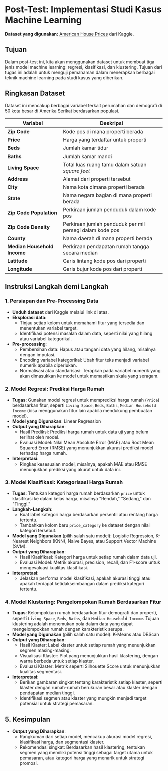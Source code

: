 # Post-Test: Implementasi Studi Kasus Machine Learning

**Dataset yang digunakan:** [American House Prices](https://www.kaggle.com/datasets/jeremylarcher/american-house-prices-and-demographics-of-top-cities) dari Kaggle.

## Tujuan
Dalam post-test ini, kita akan menggunakan dataset untuk membuat tiga jenis model machine learning: regresi, klasifikasi, dan klustering. Tujuan dari tugas ini adalah untuk menguji pemahaman  dalam menerapkan berbagai teknik machine learning pada studi kasus yang diberikan.

## Ringkasan Dataset

Dataset ini mencakup berbagai variabel terkait perumahan dan demografi di 50 kota besar di Amerika Serikat berdasarkan populasi.

| **Variabel**                  | **Deskripsi**                                                                                         |
|-------------------------------|-------------------------------------------------------------------------------------------------------|
| **Zip Code**                  | Kode pos di mana properti berada                                                             |
| **Price**                     | Harga yang terdaftar untuk properti                                                         |
| **Beds**                      | Jumlah kamar tidur                                                     |
| **Baths**                     | Jumlah kamar mandi                                                     |
| **Living Space**              | Total luas ruang tamu dalam satuan *square feet*                        |
| **Address**                   | Alamat dari properti tersebut                                                          |
| **City**                      | Nama kota dimana properti berada                                                            |
| **State**                     | Nama negara bagian di mana properti berada                                                   |
| **Zip Code Population**       | Perkiraan jumlah penduduk dalam kode pos                         |
| **Zip Code Density**          | Perkiraan jumlah penduduk per mil persegi dalam kode pos                   |
| **County**                    | Nama daerah di mana properti berada                                                          |
| **Median Household Income**   | Perkiraan pendapatan rumah tangga secara median                              |
| **Latitude**                  | Garis lintang kode pos dari properti                                       |
| **Longitude**                 | Garis bujur kode pos dari properti                                         |

## Instruksi Langkah demi Langkah

### 1. Persiapan dan Pre-Processing Data
   - **Unduh dataset** dari Kaggle melalui link di atas.
   - **Eksplorasi data**:
     - Tinjau setiap kolom untuk memahami fitur yang tersedia dan menentukan variabel target.
     - Identifikasi potensi masalah dalam data, seperti nilai yang hilang atau variabel kategorikal.
   - **Pre-processing**:
     - Pembersihan data: Hapus atau tangani data yang hilang, misalnya dengan imputasi.
     - Encoding variabel kategorikal: Ubah fitur teks menjadi variabel numerik apabila diperlukan.
     - Normalisasi atau standarisasi: Terapkan pada variabel numerik yang akan dimasukkan ke model untuk memastikan skala yang seragam.

### 2. Model Regresi: Prediksi Harga Rumah
   - **Tugas**: Gunakan model regresi untuk memprediksi harga rumah (`Price`) berdasarkan fitur, seperti `Living Space`, `Beds`, `Baths`, `Median Household Income` (bisa menggunakan fitur lain apabila mendukung pembuatan model).
   - **Model yang Digunakan**: Linear Regression
   - **Output yang Diharapkan**:
     - Hasil Prediksi: Prediksi harga rumah untuk data uji yang belum terlihat oleh model.
     - Evaluasi Model: Nilai Mean Absolute Error (MAE) atau Root Mean Squared Error (RMSE) yang menunjukkan akurasi prediksi model terhadap harga rumah.
   - **Interpretasi**:
     - Ringkas kesesuaian model, misalnya, apakah MAE atau RMSE menunjukkan prediksi yang akurat untuk data ini.

### 3. Model Klasifikasi: Kategorisasi Harga Rumah
   - **Tugas**: Tentukan kategori harga rumah berdasarkan `price` untuk klasifikasi ke dalam kelas harga, misalnya "Rendah," "Sedang," dan "Tinggi."
   - **Langkah-Langkah**:
     - Buat label kategori harga berdasarkan persentil atau rentang harga tertentu.
     - Tambahkan kolom baru `price_category` ke dataset dengan nilai kategori tersebut.
   - **Model yang Digunakan** (pilih salah satu model): Logistic Regression, K-Nearest Neighbors (KNN), Naive Bayes, atau Support Vector Machine (SVM).
   - **Output yang Diharapkan**:
     - Hasil Klasifikasi: Kategori harga untuk setiap rumah dalam data uji.
     - Evaluasi Model: Metrik akurasi, precision, recall, dan F1-score untuk mengevaluasi kualitas klasifikasi.
   - **Interpretasi**:
     - Jelaskan performa model klasifikasi, apakah akurasi tinggi atau apakah terdapat ketidakseimbangan dalam prediksi kategori tertentu.

### 4. Model Klustering: Pengelompokan Rumah Berdasarkan Fitur
   - **Tugas**: Kelompokkan rumah berdasarkan fitur demografi dan properti, seperti `Living Space`, `Beds`, `Baths`, dan `Median Household Income`. Tujuan klustering adalah menemukan pola dalam data yang dapat mengelompokkan rumah dengan karakteristik serupa.
   - **Model yang Digunakan** (pilih salah satu model): K-Means atau DBScan
   - **Output yang Diharapkan**:
     - Hasil Klaster: Label klaster untuk setiap rumah yang menunjukkan segmen masing-masing.
     - Visualisasi Klaster: Plot yang menunjukkan hasil klastering, dengan warna berbeda untuk setiap klaster.
     - Evaluasi Klaster: Metrik seperti Silhouette Score untuk menunjukkan kualitas segmentasi.
   - **Interpretasi**:
     - Berikan gambaran singkat tentang karakteristik setiap klaster, seperti klaster dengan rumah-rumah berukuran besar atau klaster dengan pendapatan median tinggi.
     - Identifikasi segmen atau klaster yang mungkin menjadi target potensial untuk strategi pemasaran.

## 5. Kesimpulan
   - **Output yang Diharapkan**:
     - Rangkuman dari setiap model, mencakup akurasi model regresi, klasifikasi harga, dan segmentasi klaster.
     - Rekomendasi singkat: Berdasarkan hasil klastering, tentukan segmen yang memiliki potensi tinggi sebagai target utama untuk pemasaran, atau kategori harga yang menarik untuk strategi promosi.
